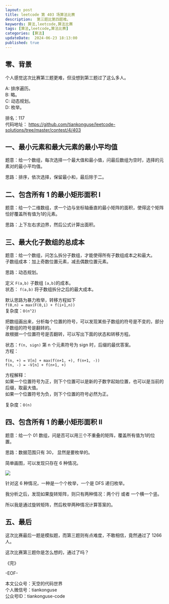 ```yaml
---
layout: post  
title: leetcode 第 403 场算法比赛 
description:  第三题比第四题难。  
keywords: 算法,leetcode,算法比赛  
tags: [算法,leetcode,算法比赛]  
categories: [算法]  
updateDate:  2024-06-23 18:13:00  
published: true  
---
```



## 零、背景  


个人感觉这次比赛第三题更难，但没想到第三题过了这么多人。  


A: 排序遍历。   
B: 略。   
C: 动态规划。  
D: 枚举。  


排名：117  
代码地址： https://github.com/tiankonguse/leetcode-solutions/tree/master/contest/4/403  


## 一、最小元素和最大元素的最小平均值  


题意：给一个数组，每次选择一个最大值和最小值，问最后数组为空时，选择的元素对的最小平均值。  


思路：排序，依次选择，保留最小和，最后除于二。  


## 二、包含所有 1 的最小矩形面积 I  


题意：给一个二维数组，求一个边与坐标轴垂直的最小矩阵的面积，使得这个矩阵恰好覆盖所有值为1的元素。  


思路：上下左右求边界，然后公式计算出面积。  



## 三、最大化子数组的总成本  


题意：给一个数组，问怎么拆分子数组，才能使得所有子数组成本之和最大。  
子数组成本：加上奇数位置元素，减去偶数位置元素。  


思路：动态规划。  


定义  `F(a,b)` 子数组 `[a,b]`的成本。  
状态： `f(a,b)` 将子数组拆分之后的最大成本。  



默认思路为暴力枚举，转移方程如下  
`f(0,n) = max(F(0,i) + f(i+1,n))`  
复杂度：`O(n^2)`  


把数组画出来，分析每个位置的符号，可以发现某些子数组的符号是不变的，部分子数组的符号是翻转的。   
故根据一个位置符号是否翻转，可以写出下面的状态和转移方程。  


状态：`f(n, sign)` 第 n 个元素符号为 sign 时，后缀的最优答案。  
方程：  


```
f(n, +) = V[n] + max(f(n+1, +), f(n+1, -))
f(n, -) = -V[n] + f(n+1, +)
```


方程解释：  
如果一个位置符号为正，则下个位置可以是新的子数字起始位置，也可以是当前的后缀，取最大值。  
如果一个位置符号为负，则下个位置的符号必然为正。  


复杂度：`O(n)`  


## 四、包含所有 1 的最小矩形面积 II  


题意：给一个 01 数组，问是否可以用三个不重叠的矩阵，覆盖所有值为1的位置。  


思路：数据范围只有 30， 显然是要枚举的。  


简单画图，可以发现只存在 6 种情况。  



![](https://res2024.tiankonguse.com/images/2024/06/23/001.png)



针对这 6 种情况，一种是一个个枚举，一个是 DFS 递归枚举。  


我分析之后，发现如果旋转矩阵，则只有两种情况：两个行 或者 一个横一个竖。  


所以我是通过旋转矩阵，然后枚举两种情况计算答案的。  


## 五、最后  


这次比赛最后一题是模拟题，而第三题则有点难度，不敢相信，竟然通过了 1266 人。  


这次比赛第三题你是怎么想的，通过了吗？  



《完》  


-EOF-  



本文公众号：天空的代码世界  
个人微信号：tiankonguse  
公众号ID：tiankonguse-code  
  

